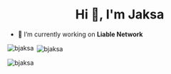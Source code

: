 <h1 align="center">Hi 👋, I'm Jaksa</h1>

- 🔭 I’m currently working on **Liable Network**


<p><img align="left" src="https://github-readme-stats.vercel.app/api/top-langs?username=bjaksa&show_icons=true&locale=en&layout=compact" alt="bjaksa" /></p>

<p>&nbsp;<img align="center" src="https://github-readme-stats.vercel.app/api?username=bjaksa&show_icons=true&locale=en" alt="bjaksa" /></p>

<p><img align="center" src="https://github-readme-streak-stats.herokuapp.com/?user=bjaksa&" alt="bjaksa" /></p>

